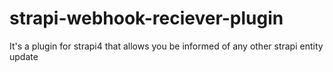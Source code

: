 # strapi-webhook-reciever-plugin
It's a plugin for strapi4 that allows you be informed of any other strapi entity update
